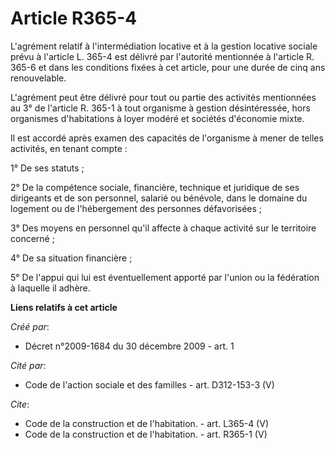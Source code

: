 # Article R365-4

L'agrément relatif à l'intermédiation locative et à la gestion locative sociale prévu à l'article L. 365-4 est délivré par
l'autorité mentionnée à l'article R. 365-6 et dans les conditions fixées à cet article, pour une durée de cinq ans
renouvelable. 

L'agrément peut être délivré pour tout ou partie des activités mentionnées au 3° de l'article R. 365-1 à tout organisme à
gestion désintéressée, hors organismes d'habitations à loyer modéré et sociétés d'économie mixte. 

Il est accordé après examen des capacités de l'organisme à mener de telles activités, en tenant compte : 

1° De ses statuts ; 

2° De la compétence sociale, financière, technique et juridique de ses dirigeants et de son personnel, salarié ou bénévole,
dans le domaine du logement ou de l'hébergement des personnes défavorisées ; 

3° Des moyens en personnel qu'il affecte à chaque activité sur le territoire concerné ; 

4° De sa situation financière ; 

5° De l'appui qui lui est éventuellement apporté par l'union ou la fédération à laquelle il adhère.

**Liens relatifs à cet article**

_Créé par_:

  - Décret n°2009-1684 du 30 décembre 2009 - art. 1

_Cité par_:

  - Code de l'action sociale et des familles - art. D312-153-3 (V)

_Cite_:

  - Code de la construction et de l'habitation. - art. L365-4 (V)
  - Code de la construction et de l'habitation. - art. R365-1 (V)
